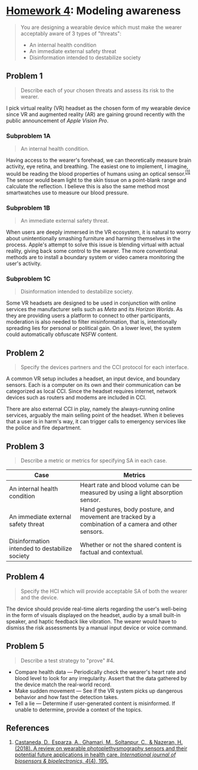 # [Homework 4](https://github.com/hendraanggrian/IIT-CS487/blob/assets/assignments/hw4.pdf): Modeling awareness

> You are designing a wearable device which must make the wearer acceptably
  aware of 3 types of "threats":
>
> - An internal health condition
> - An immediate external safety threat
> - Disinformation intended to destabilize society

## Problem 1

> Describe each of your chosen threats and assess its risk to the wearer.

I pick virtual reality (VR) headset as the chosen form of my wearable device
since VR and augmented reality (AR) are gaining ground recently with the public
announcement of *Apple Vision Pro*.

### Subproblem 1A

> An internal health condition.

Having access to the wearer's forehead, we can theoretically measure brain
activity, eye retina, and breathing. The easiest one to implement, I imagine,
would be reading the blood properties of humans using an optical sensor.<sup>[\[1\]]</sup>
The sensor would beam light to the skin tissue on a point-blank range and
calculate the reflection. I believe this is also the same method most
smartwatches use to measure our blood pressure.

### Subproblem 1B

> An immediate external safety threat.

When users are deeply immersed in the VR ecosystem, it is natural to worry about
unintentionally smashing furniture and harming themselves in the process.
Apple's attempt to solve this issue is blending virtual with actual reality,
giving back some control to the wearer. The more conventional methods are to
install a boundary system or video camera monitoring the user's activity.

### Subproblem 1C

> Disinformation intended to destabilize society.

Some VR headsets are designed to be used in conjunction with online services the
manufacturer sells such as *Meta* and its *Horizon Worlds*. As they are
providing users a platform to connect to other participants, moderation is also
needed to filter misinformation, that is, intentionally spreading lies for
personal or political gain. On a lower level, the system could automatically
obfuscate NSFW content.

## Problem 2

> Specify the devices partners and the CCI protocol for each interface.

A common VR setup includes a headset, an input device, and boundary sensors.
Each is a computer on its own and their communication can be categorized as
local CCI. Since the headset requires internet, network devices such as routers
and modems are included in CCI.

There are also external CCI in play, namely the always-running online services,
arguably the main selling point of the headset. When it believes that a user is
in harm's way, it can trigger calls to emergency services like the police and
fire department.

## Problem 3

> Describe a metric or metrics for specifying SA in each case.

Case | Metrics
--- | ---
An internal health condition | Heart rate and blood volume can be measured by using a light absorption sensor.
An immediate external safety threat | Hand gestures, body posture, and movement are tracked by a combination of a camera and other sensors.
Disinformation intended to destabilize society | Whether or not the shared content is factual and contextual.

## Problem 4

> Specify the HCI which will provide acceptable SA of both the wearer and the
  device.

The device should provide real-time alerts regarding the user's well-being in
the form of visuals displayed on the headset, audio by a small built-in speaker,
and haptic feedback like vibration. The wearer would have to dismiss the risk
assessments by a manual input device or voice command.

## Problem 5

> Describe a test strategy to "prove" #4.

- Compare health data &mdash; Periodically check the wearer's heart rate and
  blood level to look for any irregularity. Assert that the data gathered by the
  device match the real-world record.
- Make sudden movement &mdash; See if the VR system picks up dangerous behavior
  and how fast the detection takes.
- Tell a lie &mdash; Determine if user-generated content is misinformed. If
  unable to determine, provide a context of the topics.

## References

1.  [Castaneda, D., Esparza, A., Ghamari, M., Soltanpur, C., & Nazeran, H. (2018). A review on wearable photoplethysmography sensors and their potential future applications in health care. *International journal of biosensors & bioelectronics, 4*(4), 195.](https://www.ncbi.nlm.nih.gov/pmc/articles/PMC6426305/)

[\[1\]]: https://www.ncbi.nlm.nih.gov/pmc/articles/PMC6426305/
